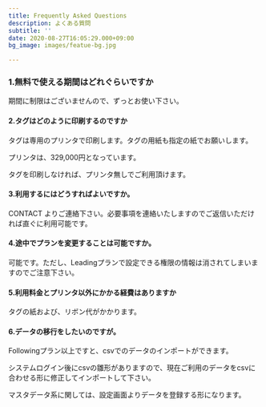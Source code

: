 ```yaml
---
title: Frequently Asked Questions
description: よくある質問
subtitle: ''
date: 2020-08-27T16:05:29.000+09:00
bg_image: images/featue-bg.jpg

---
```

### 1.無料で使える期間はどれぐらいですか

期間に制限はございませんので、ずっとお使い下さい。

#### 2.タグはどのように印刷するのですか

タグは専用のプリンタで印刷します。タグの用紙も指定の紙でお願いします。

プリンタは、329,000円となっています。

タグを印刷しなければ、プリンタ無しでご利用頂けます。

#### 3.利用するにはどうすればよいですか。

CONTACT よりご連絡下さい。必要事項を連絡いたしますのでご返信いただければ直ぐに利用可能です。

#### 4.途中でプランを変更することは可能ですか。

可能です。ただし、Leadingプランで設定できる権限の情報は消されてしまいますのでご注意下さい。

#### 5.利用料金とプリンタ以外にかかる経費はありますか

タグの紙および、リボン代がかかります。

#### 6.データの移行をしたいのですが。

Followingプラン以上ですと、csvでのデータのインポートができます。

システムログイン後にcsvの雛形がありますので、現在ご利用のデータをcsvに合わせる形に修正してインポートして下さい。

マスタデータ系に関しては、設定画面よりデータを登録する形になります。